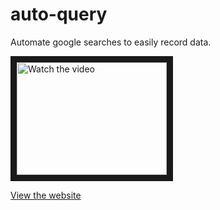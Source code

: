 # auto-query
Automate google searches to easily record data. 

<a href="http://www.youtube.com/watch?feature=player_embedded&v=0OZk5uGWZLM" target="_blank">
 <img src="http://img.youtube.com/vi/0OZk5uGWZLM/mqdefault.jpg" alt="Watch the video" width="240" height="180" border="10" />
</a>




[View the website](https://auto-query.netlify.app/)

